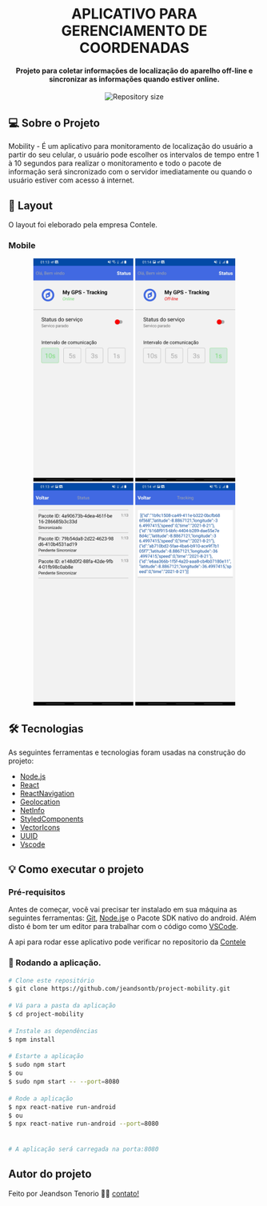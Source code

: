 <h1 align="center">
    APLICATIVO PARA GERENCIAMENTO DE COORDENADAS
</h1>

<h4 align="center"> 
	Projeto para coletar informações de localização do aparelho off-line e sincronizar as informações quando estiver online. 
</h4>

<p align="center">

  <img alt="Repository size" src="https://img.shields.io/static/v1?label=Last%20commit&message=September&color=yellowgreen&style=for-the-badge&logo=Slack">
</p>

## 💻 Sobre o Projeto

Mobility - É um aplicativo para monitoramento de localização do usuário a partir do seu celular, o usuário pode escolher os intervalos de tempo entre 1 à 10 segundos para realizar o monitoramento e todo o pacote de informação será sincronizado com o servidor imediatamente ou quando o usuário estiver com acesso á internet.

## 🎨 Layout

O layout foi eleborado pela empresa Contele.


### Mobile

<p align="center">
  <img alt="Mobility" title="#Mobility" src="https://raw.githubusercontent.com/jeandsontb/project-mobility/main/assets/Screenshot_20210921-011312_Mobility.jpg" width="200px">

  <img alt="Mobility" title="#Mobility" src="https://raw.githubusercontent.com/jeandsontb/project-mobility/main/assets/Screenshot_20210921-011408_Mobility.jpg" width="200px">

  <img alt="Mobility" title="#Mobility" src="https://raw.githubusercontent.com/jeandsontb/project-mobility/main/assets/Screenshot_20210921-011353_Mobility.jpg" width="200px">

  <img alt="Mobility" title="#Mobility" src="https://raw.githubusercontent.com/jeandsontb/project-mobility/main/assets/Screenshot_20210921-011428_Mobility.jpg" width="200px">
</p>

## 🛠 Tecnologias

As seguintes ferramentas e tecnologias foram usadas na construção do projeto:

- [Node.js][nodejs]
- [React][reactjs]
- [ReactNavigation][reactnavigation]
- [Geolocation][geolocation]
- [NetInfo][netinfo]
- [StyledComponents][styledcomponents]
- [VectorIcons][vectoricon]
- [UUID][uuid]
- [Vscode][vscode]

## 💡 Como executar o projeto

### Pré-requisitos

Antes de começar, você vai precisar ter instalado em sua máquina as seguintes ferramentas:
[Git](https://git-scm.com), [Node.js][nodejs]e o Pacote SDK nativo do android. 
Além disto é bom ter um editor para trabalhar com o código como [VSCode][vscode].

A api para rodar esse aplicativo pode verificar no repositorio da [Contele][contele] 

### 🧭 Rodando a aplicação.

```bash
# Clone este repositório
$ git clone https://github.com/jeandsontb/project-mobility.git

# Vá para a pasta da aplicação 
$ cd project-mobility

# Instale as dependências
$ npm install

# Estarte a aplicação 
$ sudo npm start 
$ ou 
$ sudo npm start -- --port=8080

# Rode a aplicação
$ npx react-native run-android 
$ ou 
$ npx react-native run-android --port=8080


# A aplicação será carregada na porta:8080

```

## Autor do projeto

Feito por Jeandson Tenorio 👋🏽 [contato!](https://www.linkedin.com/in/jeandson/)

[nodejs]: https://nodejs.org/
[reactjs]: https://reactjs.org
[reactnavigation]: https://reactnavigation.org/
[geolocation]: https://github.com/react-native-geolocation/react-native-geolocation
[netinfo]: https://github.com/react-native-netinfo/react-native-netinfo
[styledcomponents]: https://styled-components.com
[vectoricon]: https://github.com/oblador/react-native-vector-icons
[uuid]: https://www.npmjs.com/package/react-native-uuid
[vscode]: https://code.visualstudio.com/
[contele]: https://github.com/contele/cntl-test/tree/master/react-native